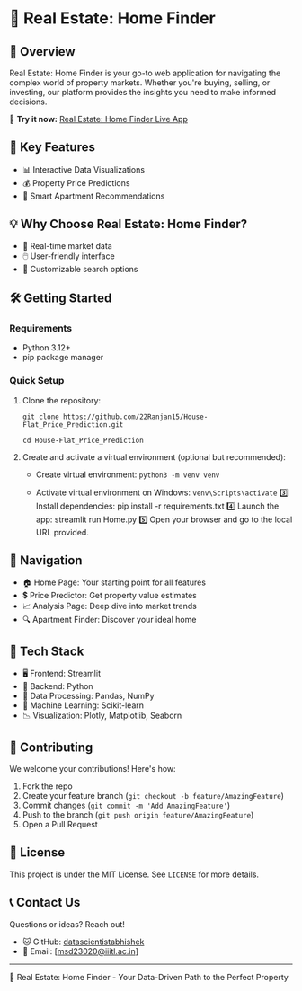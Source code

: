 # 🏡 Real Estate: Home Finder

## 🌟 Overview

Real Estate: Home Finder is your go-to web application for navigating the complex world of property markets. Whether you're buying, selling, or investing, our platform provides the insights you need to make informed decisions.

🔗 **Try it now:** [Real Estate: Home Finder Live App](https://realestate-77pitmweg9wflwvrgj62mm.streamlit.app/)

## 🚀 Key Features

- 📊 Interactive Data Visualizations
- 💰 Property Price Predictions
- 🏢 Smart Apartment Recommendations

## 💡 Why Choose Real Estate: Home Finder?

- 🔄 Real-time market data
- 🖱️ User-friendly interface
- 🎯 Customizable search options

## 🛠️ Getting Started

### Requirements

- Python 3.12+
- pip package manager

### Quick Setup

1. Clone the repository:

    `git clone https://github.com/22Ranjan15/House-Flat_Price_Prediction.git`
   
    `cd House-Flat_Price_Prediction`

3. Create and activate a virtual environment (optional but recommended):

    - Create virtual environment: `python3 -m venv venv`
   
    - Activate virtual environment on Windows: `venv\Scripts\activate`
3️⃣ Install dependencies:
pip install -r requirements.txt
4️⃣ Launch the app:
streamlit run Home.py
5️⃣ Open your browser and go to the local URL provided.

## 🧭 Navigation

- 🏠 Home Page: Your starting point for all features
- 💲 Price Predictor: Get property value estimates
- 📈 Analysis Page: Deep dive into market trends
- 🔍 Apartment Finder: Discover your ideal home

## 🔧 Tech Stack

- 🖥️ Frontend: Streamlit
- 🐍 Backend: Python
- 🧮 Data Processing: Pandas, NumPy
- 🤖 Machine Learning: Scikit-learn
- 📉 Visualization: Plotly, Matplotlib, Seaborn

## 🤝 Contributing

We welcome your contributions! Here's how:

1. Fork the repo
2. Create your feature branch (`git checkout -b feature/AmazingFeature`)
3. Commit changes (`git commit -m 'Add AmazingFeature'`)
4. Push to the branch (`git push origin feature/AmazingFeature`)
5. Open a Pull Request

## 📄 License

This project is under the MIT License. See `LICENSE` for more details.

## 📞 Contact Us

Questions or ideas? Reach out!

- 🐱 GitHub: [datascientistabhishek](https://github.com/datascientistabhishek)
- 📧 Email: [msd23020@iiitl.ac.in]

---

🏡 Real Estate: Home Finder - Your Data-Driven Path to the Perfect Property

